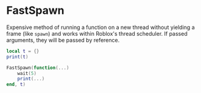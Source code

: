 # FastSpawn
Expensive method of running a function on a new thread without yielding a frame (like `spawn`) and works within Roblox's thread scheduler. If passed arguments, they will be passed by reference.

```lua
local t = {}
print(t)

FastSpawn(function(...)
	wait(5)
	print(...)
end, t)
```

